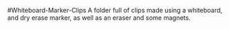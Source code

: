 #Whiteboard-Marker-Clips
A folder full of clips made using a whiteboard, and dry erase marker, as well as an eraser and some magnets.
